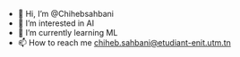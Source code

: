 - 👋 Hi, I’m @Chihebsahbani
- 👀 I’m interested in AI
- 🌱 I’m currently learning ML
- 📫 How to reach me chiheb.sahbani@etudiant-enit.utm.tn

<!---
ChihebResso/ChihebResso is a ✨ special ✨ repository because its `README.md` (this file) appears on your GitHub profile.
You can click the Preview link to take a look at your changes.
--->
